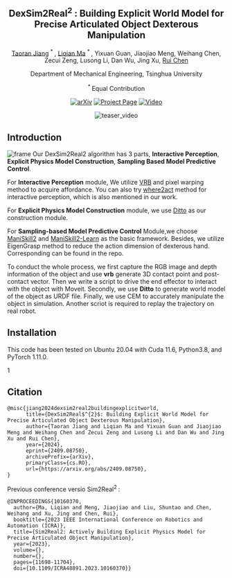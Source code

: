 <div align='center'>

<h2>DexSim2Real<sup>2</sup> : Building Explicit World Model for Precise Articulated Object Dexterous Manipulation</h2>


[Taoran Jiang](https://github.com/jiangtaoran) <sup>\* </sup>, [Liqian Ma](https://github.com/TTimelord) <sup>\* </sup>, Yixuan Guan, Jiaojiao Meng, Weihang Chen, Zecui Zeng, Lusong Li, Dan Wu, Jing Xu, [Rui Chen](https://callmeray.github.io/homepage/)

Department of Mechanical Engineering, Tsinghua University

<sup>* </sup>Equal Contribution

</div>

<div align="center">

[![arXiv](https://img.shields.io/badge/arXiv-2409.08750-red)](https://arxiv.org/abs/2409.08750)
[![Project Page](https://img.shields.io/badge/Project-website-yellow
)](https://jiangtaoran.github.io/dexsim2real2_website)
[![Video](https://img.shields.io/badge/Video-youtube-orange
)](https://www.youtube.com/watch?v=gW9AHF2zDFY)


![teaser_video](./teaser.gif)

</div>

## Introduction

![frame](https://jiangtaoran.github.io/dexsim2real2_website/static/images/method.jpg)
Our DexSim2Real2 algorithm has 3 parts, **Interactive Perception**, **Explicit Physics Model Construction**, **Sampling Based Model Predictive Control**. 

For **Interactive Perception** module, We utilize [VRB](https://github.com/shikharbahl/vrb) and pixel warping method to acquire affordance. You can also try [where2act](https://github.com/daerduoCarey/where2act) method for interactive perception, which is also mentioned in our work.

For **Explicit Physics Model Construction** module, we use [Ditto](https://github.com/UT-Austin-RPL/Ditto) as our construction module. 

For **Sampling-based Model Predictive Control** Module,we choose [ManiSkill2](https://github.com/haosulab/ManiSkill2) and [ManiSkill2-Learn](https://github.com/haosulab/ManiSkill2-Learn) as the basic framework. Besides, we utilize EigenGrasp method to reduce the action dimension of dexterous hand. Corresponding can be found in the repo.

To conduct the whole process, we first capture the RGB image and depth information of the object and use **vrb** generate 3D contact point and post-contact vector. Then we write a script to drive the end effector to interact with the object with Moveit. Secondly, we use **Ditto** to generate world model of the object as URDF file. Finally, we use CEM to accurately manipulate the object in simulation. Another scriot is required to replay the trajectory on real robot. 


## Installation
This code has been tested on Ubuntu 20.04 with Cuda 11.6, Python3.8, and PyTorch 1.11.0.

1

## Citation
```
@misc{jiang2024dexsim2real2buildingexplicitworld,
      title={DexSim2Real$^{2}$: Building Explicit World Model for Precise Articulated Object Dexterous Manipulation}, 
      author={Taoran Jiang and Liqian Ma and Yixuan Guan and Jiaojiao Meng and Weihang Chen and Zecui Zeng and Lusong Li and Dan Wu and Jing Xu and Rui Chen},
      year={2024},
      eprint={2409.08750},
      archivePrefix={arXiv},
      primaryClass={cs.RO},
      url={https://arxiv.org/abs/2409.08750}, 
}
```
Previous conference versio Sim2Real<sup>2 </sup>:
```
@INPROCEEDINGS{10160370,
  author={Ma, Liqian and Meng, Jiaojiao and Liu, Shuntao and Chen, Weihang and Xu, Jing and Chen, Rui},
  booktitle={2023 IEEE International Conference on Robotics and Automation (ICRA)}, 
  title={Sim2Real2: Actively Building Explicit Physics Model for Precise Articulated Object Manipulation}, 
  year={2023},
  volume={},
  number={},
  pages={11698-11704},
  doi={10.1109/ICRA48891.2023.10160370}}
```
